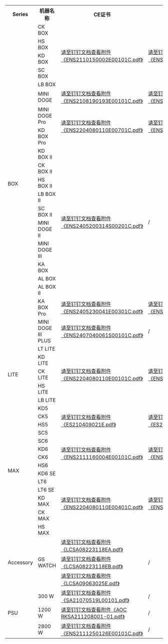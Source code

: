 <table>
	<tr>
	    <th >Series</th>
        <th >机器名称</th>
        <th >CE证书</th>
        <th >FCC证书</th>
	</tr >
	<tr>
        <td rowspan="20">BOX</td>
	    <td >CK BOX</td>
	    <td rowspan="5"><a href="https://alidocs.dingtalk.com/i/nodes/np9zOoBVBYPQ54ovfNz5gvBmW1DK0g6l?cid=623923515:2224537345&corpId=ding9f16af4ffdc38b1e35c2f4657eb6378f&doc_type=wiki_doc&iframeQuery=anchorId%3DX02lzi2h9egr22oapgk4s&utm_medium=im_card&utm_scene=team_space&utm_source=im">请至钉钉文档查看附件《ENS2110150002E00101C.pdf》</a>
        </td>
	    <td rowspan="5"><a href="https://alidocs.dingtalk.com/i/nodes/np9zOoBVBYPQ54ovfNz5gvBmW1DK0g6l?cid=623923515:2224537345&corpId=ding9f16af4ffdc38b1e35c2f4657eb6378f&doc_type=wiki_doc&iframeQuery=anchorId%3DX02lzi2h9egr22oapgk4s&utm_medium=im_card&utm_scene=team_space&utm_source=im">请至钉钉文档查看附件《ENS2110150002E00301C.pdf》</a></td>  
	</tr >
	<tr>
	    <td>HS BOX</td>
	</tr>
	<tr>
	    <td>KD BOX</td>
	</tr>
    <tr>
	    <td>SC BOX</td>
	</tr>
    <tr>
	    <td>LB BOX</td>
	</tr>
    <tr>
	    <td>MINI DOGE</td>
        <td><a href="https://alidocs.dingtalk.com/i/nodes/np9zOoBVBYPQ54ovfNz5gvBmW1DK0g6l?cid=623923515:2224537345&corpId=ding9f16af4ffdc38b1e35c2f4657eb6378f&doc_type=wiki_doc&iframeQuery=anchorId%3DX02lzi2j1injrsbbsliu3&utm_medium=im_card&utm_scene=team_space&utm_source=im">请至钉钉文档查看附件《ENS2108190193E00101C.pdf》</a></td>
        <td><a href="https://alidocs.dingtalk.com/i/nodes/np9zOoBVBYPQ54ovfNz5gvBmW1DK0g6l?cid=623923515:2224537345&corpId=ding9f16af4ffdc38b1e35c2f4657eb6378f&doc_type=wiki_doc&iframeQuery=anchorId%3DX02lzi2j2vvkuwi5fqdiqa&utm_medium=im_card&utm_scene=team_space&utm_source=im">请至钉钉文档查看附件《ENS2110130001E00101C.pdf》</a></td>
	</tr>
    <tr>
	    <td>MINI DOGE Pro</td>
        <td rowspan="2"><a href="https://alidocs.dingtalk.com/i/nodes/np9zOoBVBYPQ54ovfNz5gvBmW1DK0g6l?cid=623923515:2224537345&corpId=ding9f16af4ffdc38b1e35c2f4657eb6378f&doc_type=wiki_doc&iframeQuery=anchorId%3DX02lzi2mcua7bacrlijpwu&utm_medium=im_card&utm_scene=team_space&utm_source=im">请至钉钉文档查看附件《ENS2204080110E00701C.pdf》</a></td> 
        <td rowspan="2"><a href="https://alidocs.dingtalk.com/i/nodes/np9zOoBVBYPQ54ovfNz5gvBmW1DK0g6l?cid=623923515:2224537345&corpId=ding9f16af4ffdc38b1e35c2f4657eb6378f&doc_type=wiki_doc&iframeQuery=anchorId%3DX02lzi2megcmffellh2qvn&utm_medium=im_card&utm_scene=team_space&utm_source=im">请至钉钉文档查看附件《ENS2204080110E00901C.pdf》</a></td> 
	</tr>
    <tr>
	    <td>KD BOX Pro</td>
	</tr>
    <tr>
	    <td>KD BOX II</td>
        <td rowspan="10"><a href="https://alidocs.dingtalk.com/i/nodes/np9zOoBVBYPQ54ovfNz5gvBmW1DK0g6l?cid=623923515:2224537345&corpId=ding9f16af4ffdc38b1e35c2f4657eb6378f&doc_type=wiki_doc&iframeQuery=anchorId%3DX02lzi3mfdvsgqj67oxv4&utm_medium=im_card&utm_scene=team_space&utm_source=im">请至钉钉文档查看附件《ENS2405200314S00201C.pdf》</a></td> 
        <td rowspan="10">/</td> 
	</tr>
    <tr>
	    <td>CK BOX II</td>
	</tr>
    <tr>
	    <td>HS BOX II</td>
	</tr>
    <tr>
	    <td>LB BOX II</td>
	</tr>
    <tr>
	    <td>SC BOX II</td>
	</tr>
    <tr>
	    <td>MINI DOGE II</td>
	</tr>
    <tr>
	    <td>MINI DOGE III</td>
	</tr>
    <tr>
	    <td>KA BOX</td>
	</tr>
    <tr>
	    <td>AL BOX</td>
	</tr>
    <tr>
	    <td>AL BOX II</td>
	</tr>
    <tr>
	    <td>KA BOX Pro</td>
        <td><a href="https://alidocs.dingtalk.com/i/nodes/np9zOoBVBYPQ54ovfNz5gvBmW1DK0g6l?cid=623923515:2224537345&corpId=ding9f16af4ffdc38b1e35c2f4657eb6378f&doc_type=wiki_doc&iframeQuery=anchorId%3DX02lzi2yiukw639dyu82id&utm_medium=im_card&utm_scene=team_space&utm_source=im">请至钉钉文档查看附件《ENS2405230041E00301C.pdf》</a></td> 
        <td><a href="https://alidocs.dingtalk.com/i/nodes/np9zOoBVBYPQ54ovfNz5gvBmW1DK0g6l?cid=623923515:2224537345&corpId=ding9f16af4ffdc38b1e35c2f4657eb6378f&doc_type=wiki_doc&iframeQuery=anchorId%3DX02lzi2ymld418qa0jaem&utm_medium=im_card&utm_scene=team_space&utm_source=im">请至钉钉文档查看附件《ENS2405230041E00201C.pdf》</a></td> 
	</tr>
    <tr>
	    <td>MINI DOGE III PLUS</td>
        <td><a href="https://alidocs.dingtalk.com/i/nodes/np9zOoBVBYPQ54ovfNz5gvBmW1DK0g6l?cid=623923515:2224537345&corpId=ding9f16af4ffdc38b1e35c2f4657eb6378f&doc_type=wiki_doc&iframeQuery=anchorId%3DX02lzi3mh5rqbzqw8b2gu&utm_medium=im_card&utm_scene=team_space&utm_source=im">请至钉钉文档查看附件《ENS2407040061S00101C.pdf》</a></td> 
        <td>/</td> 
	</tr>
    <tr>
        <td rowspan="5">LITE</td>
	    <td >LT LITE</td>
	    <td rowspan="5"><a href="https://alidocs.dingtalk.com/i/nodes/np9zOoBVBYPQ54ovfNz5gvBmW1DK0g6l?cid=623923515:2224537345&corpId=ding9f16af4ffdc38b1e35c2f4657eb6378f&doc_type=wiki_doc&iframeQuery=anchorId%3DX02lzi353f0p3om8slu2u&utm_medium=im_card&utm_scene=team_space&utm_source=im">请至钉钉文档查看附件《ENS2204080110E00101C.pdf》</a>
        </td>
	    <td rowspan="5"><a href="https://alidocs.dingtalk.com/i/nodes/np9zOoBVBYPQ54ovfNz5gvBmW1DK0g6l?cid=623923515:2224537345&corpId=ding9f16af4ffdc38b1e35c2f4657eb6378f&doc_type=wiki_doc&iframeQuery=anchorId%3DX02lzi35etomz9kpa988sn&utm_medium=im_card&utm_scene=team_space&utm_source=im">请至钉钉文档查看附件《ENS2204080110E00301C.pdf》</a></td>  
	</tr >
    <tr>
	    <td>KD LITE</td>
	</tr>
    <tr>
	    <td>CK LITE</td>
	</tr>
    <tr>
	    <td>HS LITE</td>
	</tr>
    <tr>
	    <td>LB LITE</td>
	</tr>
    <tr>
        <td rowspan="14">MAX</td>
	    <td >KD5</td>
	    <td rowspan="4"><a href="https://alidocs.dingtalk.com/i/nodes/np9zOoBVBYPQ54ovfNz5gvBmW1DK0g6l?cid=623923515:2224537345&corpId=ding9f16af4ffdc38b1e35c2f4657eb6378f&doc_type=wiki_doc&iframeQuery=anchorId%3DX02lzi292gdqlfmyqpmu7&utm_medium=im_card&utm_scene=team_space&utm_source=im">请至钉钉文档查看附件《ES210409021E.pdf》</a>
        </td>
	    <td rowspan="4"><a href="https://alidocs.dingtalk.com/i/nodes/np9zOoBVBYPQ54ovfNz5gvBmW1DK0g6l?cid=623923515:2224537345&corpId=ding9f16af4ffdc38b1e35c2f4657eb6378f&doc_type=wiki_doc&iframeQuery=anchorId%3DX02lzi293r3h0sx4kefq8u&utm_medium=im_card&utm_scene=team_space&utm_source=im">请至钉钉文档查看附件《ES210409023E.pdf》</a></td>  
	</tr >
    <tr>
	    <td>CK5</td>
	</tr>
    <tr>
	    <td>HS5</td>
	</tr>
    <tr>
	    <td>SC5</td>
	</tr>
    <tr>
	    <td >SC6</td>
	    <td rowspan="4"><a href="https://alidocs.dingtalk.com/i/nodes/np9zOoBVBYPQ54ovfNz5gvBmW1DK0g6l?cid=623923515:2224537345&corpId=ding9f16af4ffdc38b1e35c2f4657eb6378f&doc_type=wiki_doc&iframeQuery=anchorId%3DX02lzi28qa4kxikszvd0dp&utm_medium=im_card&utm_scene=team_space&utm_source=im">请至钉钉文档查看附件《ENS2111160004E00101C.pdf》</a>
        </td>
	    <td rowspan="4"><a href="https://alidocs.dingtalk.com/i/nodes/np9zOoBVBYPQ54ovfNz5gvBmW1DK0g6l?cid=623923515:2224537345&corpId=ding9f16af4ffdc38b1e35c2f4657eb6378f&doc_type=wiki_doc&iframeQuery=anchorId%3DX02lzi2kqbz4ln0zfux3c2&utm_medium=im_card&utm_scene=team_space&utm_source=im">请至钉钉文档查看附件《ENS2111160004E00301C.pdf》</a></td>  
	</tr >
    <tr>
	    <td>KD6</td>
	</tr>
    <tr>
	    <td>CK6</td>
	</tr>
    <tr>
	    <td>HS6</td>
	</tr>
    <tr>
	    <td >KD6 SE</td>
	    <td rowspan="6"><a href="https://alidocs.dingtalk.com/i/nodes/np9zOoBVBYPQ54ovfNz5gvBmW1DK0g6l?cid=623923515:2224537345&corpId=ding9f16af4ffdc38b1e35c2f4657eb6378f&doc_type=wiki_doc&iframeQuery=anchorId%3DX02lzi2cfa0z0ho2b3z7xi&utm_medium=im_card&utm_scene=team_space&utm_source=im">请至钉钉文档查看附件《ENS2204080110E00401C.pdf》</a>
        </td>
	    <td rowspan="6"><a href="https://alidocs.dingtalk.com/i/nodes/np9zOoBVBYPQ54ovfNz5gvBmW1DK0g6l?cid=623923515:2224537345&corpId=ding9f16af4ffdc38b1e35c2f4657eb6378f&doc_type=wiki_doc&iframeQuery=anchorId%3DX02lzi2cjv9y41790emhf&utm_medium=im_card&utm_scene=team_space&utm_source=im">请至钉钉文档查看附件《ENS2204080110E00601C.pdf》</a></td> 
	</tr >
    <tr>
	    <td>LT6</td>
	</tr>
    <tr>
	    <td>LT6 SE</td>
	</tr>
    <tr>
	    <td>KD MAX</td>
	</tr>
    <tr>
	    <td>CK MAX</td>
	</tr>
    <tr>
	    <td>HS MAX</td>
	</tr>
    <tr>
        <td rowspan="3">Accessory</td>
	    <td rowspan="3">GS WATCH</td>
	    <td><a href="https://alidocs.dingtalk.com/i/nodes/np9zOoBVBYPQ54ovfNz5gvBmW1DK0g6l?cid=623923515:2224537345&corpId=ding9f16af4ffdc38b1e35c2f4657eb6378f&doc_type=wiki_doc&iframeQuery=anchorId%3DX02lzi6fhhbjazwfl5bd2&utm_medium=im_card&utm_scene=team_space&utm_source=im">请至钉钉文档查看附件《LCSA08223118EA.pdf》</a>
        </td>
	    <td rowspan="3">/</td>  
	</tr >
    <tr>
	    <td><a href="https://alidocs.dingtalk.com/i/nodes/np9zOoBVBYPQ54ovfNz5gvBmW1DK0g6l?cid=623923515:2224537345&corpId=ding9f16af4ffdc38b1e35c2f4657eb6378f&doc_type=wiki_doc&iframeQuery=anchorId%3DX02lzi6fftzjvei6xng74&utm_medium=im_card&utm_scene=team_space&utm_source=im">请至钉钉文档查看附件《LCSA08223118EB.pdf》</a></td>
	</tr>
    <tr>
	    <td><a href="https://alidocs.dingtalk.com/i/nodes/np9zOoBVBYPQ54ovfNz5gvBmW1DK0g6l?cid=623923515:2224537345&corpId=ding9f16af4ffdc38b1e35c2f4657eb6378f&doc_type=wiki_doc&iframeQuery=anchorId%3DX02lzi6fdw2v6qzmrz76no&utm_medium=im_card&utm_scene=team_space&utm_source=im">请至钉钉文档查看附件《LCSA09063025E.pdf》</a></td>
	</tr>
    <tr>
        <td rowspan="3">PSU</td>
	    <td>300 W</td>
	    <td><a href="https://alidocs.dingtalk.com/i/nodes/np9zOoBVBYPQ54ovfNz5gvBmW1DK0g6l?cid=623923515:2224537345&corpId=ding9f16af4ffdc38b1e35c2f4657eb6378f&doc_type=wiki_doc&iframeQuery=anchorId%3DX02lzi3984nlw8r5hm1lk&utm_medium=im_card&utm_scene=team_space&utm_source=im">请至钉钉文档查看附件《SA21070519L00101.pdf》</a>
        </td>
	    <td>/</td>  
	</tr >
    <tr>
	    <td>1200 W</td>
	    <td><a href="https://alidocs.dingtalk.com/i/nodes/np9zOoBVBYPQ54ovfNz5gvBmW1DK0g6l?cid=623923515:2224537345&corpId=ding9f16af4ffdc38b1e35c2f4657eb6378f&doc_type=wiki_doc&iframeQuery=anchorId%3DX02lzi39hiaw3mjus7ik&utm_medium=im_card&utm_scene=team_space&utm_source=im">请至钉钉文档查看附件《AOC RKSA211208001-01.pdf》</a>
        </td>
	    <td>/</td>  
	</tr >
    <tr>
	    <td>2800 W</td>
	    <td><a href="https://alidocs.dingtalk.com/i/nodes/np9zOoBVBYPQ54ovfNz5gvBmW1DK0g6l?cid=623923515:2224537345&corpId=ding9f16af4ffdc38b1e35c2f4657eb6378f&doc_type=wiki_doc&iframeQuery=anchorId%3DX02lzi48hpqsk1ced8x3ra&utm_medium=im_card&utm_scene=team_space&utm_source=im">请至钉钉文档查看附件《ENS2111250126E00101C.pdf》</a>
        </td>
	    <td>/</td>  
	</tr >
</table>

